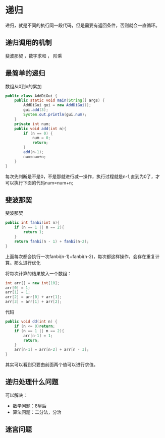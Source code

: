 

# 递归

递归，就是不同的执行同一段代码，但是需要有返回条件，否则就会一直循环。

## 递归调用的机制

斐波那契 ，数字求和  ， 阶乘

##  最简单的递归

数组从0到n的累加

```java
public class AddDiGui {
    public static void main(String[] args) {
        AddDiGui gui = new AddDiGui();
        gui.add(3);
        System.out.println(gui.num);
    }
    private int num;
    public void add(int n){
        if (n == 0) {
            num = 0;
            return;
        }
        add(n-1);
        num=num+n;
    }
}
```

每次先判断是不是0，不是那就进行减一操作，执行过程就是n-1,直到为0了，才可以执行下面的代码num=num+n;



## 斐波那契

斐波那契

```java
public int fanbi(int n){
    if (n == 1 || n == 2){
        return 1;
    }
    return fanbi(n - 1) + fanbi(n-2);
}
```

上面每次都会执行一次fanbi(n-1)+fanbi(n-2)，每次都这样操作，会存在重复计算。那么进行优化

将每次计算的结果放入一个数组：

```java
int arr[] = new int[10];
arr[0] = 1;
arr[1] = 1;
arr[2] = arr[0] + arr[1];
arr[3] = arr[1] + arr[2];
```

代码

```java
public void dd(int n) {
    if (n <= 0)return;
    if (n == 1 || n == 2){
        arr[n-1] = 1;
        return;
    }
    arr[n-1] = arr[n-2] + arr[n - 3];
}
```

其实可以看到只要由前面两个值可以进行求值。

## 递归处理什么问题

可以解决：

- 数学问题：8皇后
- 算法问题：二分法，分治

## 迷宫问题























